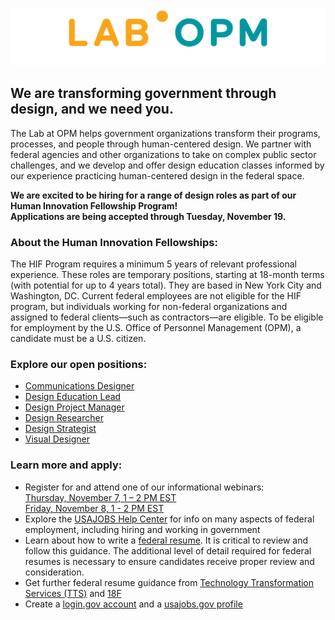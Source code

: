 ![Image](lab_logo.png)



## We are transforming government through design, and we need you.

The Lab at OPM helps government organizations transform their programs, processes, and people through human-centered design. We partner with federal agencies and other organizations to take on complex public sector challenges, and we develop and offer design education classes informed by our experience practicing human-centered design in the federal space.

<b>We are excited to be hiring for a range of design roles as part of our Human Innovation Fellowship Program! <br>Applications are being accepted through Tuesday, November 19.</b>

### About the Human Innovation Fellowships:

The HIF Program requires a minimum 5 years of relevant professional experience. These roles are temporary positions, starting at 18-month terms (with potential for up to 4 years total). They are based in New York City and Washington, DC. Current federal employees are not eligible for the HIF program, but individuals working for non-federal organizations and assigned to federal clients—such as contractors—are eligible. To be eligible for employment by the U.S. Office of Personnel Management (OPM), a candidate must be a U.S. citizen.  

### Explore our open positions:

- [Communications Designer](https://www.usajobs.gov/GetJob/ViewDetails/550873100)
- [Design Education Lead](https://www.usajobs.gov/GetJob/ViewDetails/550871200)
- [Design Project Manager](https://www.usajobs.gov/GetJob/ViewDetails/550873500)
- [Design Researcher](https://www.usajobs.gov/GetJob/ViewDetails/550870700)
- [Design Strategist](https://www.usajobs.gov/GetJob/ViewDetails/550870100)
- [Visual Designer](https://www.usajobs.gov/GetJob/ViewDetails/550872000)

### Learn more and apply:

- Register for and attend one of our informational webinars:<br>
[Thursday, November 7, 1 – 2 PM EST](https://www.eventbrite.com/e/the-lab-at-opm-information-session-for-potential-applicants-tickets-80299165967)<br>
[Friday, November 8, 1 - 2 PM EST](https://www.eventbrite.com/e/the-lab-at-opm-information-session-for-potential-applicants-tickets-80300909181)
- Explore the [USAJOBS Help Center](https://www.usajobs.gov/Help/) for info on many aspects of federal employment, including 
 hiring and working in government
- Learn about how to write a [federal resume](https://www.usajobs.gov/Help/faq/application/documents/resume/what-to-include/). It is critical to review and follow this guidance. The additional level of detail required for federal resumes is necessary to ensure candidates receive proper review and consideration.
- Get further federal resume guidance from [Technology Transformation Services (TTS)](https://join.tts.gsa.gov/resume/) and [18F](https://handbook.18f.gov/resume/)
- Create a [login.gov account](https://secure.login.gov/?request_id=f9c0a100-75eb-4813-b6d4-abaf90dc1aba) and a [usajobs.gov profile](https://www.usajobs.gov)
